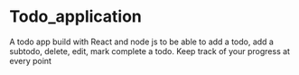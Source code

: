 # Todo_application
A todo app  build with React and node js  to be able to add a todo, add a subtodo, delete, edit, mark complete a todo. Keep track of your progress at every point 

